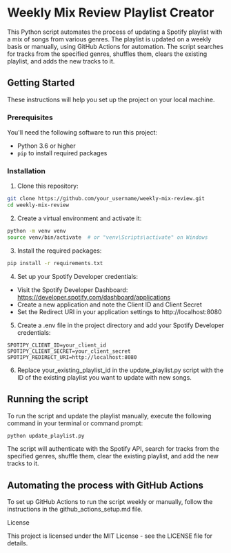 # Weekly Mix Review Playlist Creator

This Python script automates the process of updating a Spotify playlist with a mix of songs from various genres. The playlist is updated on a weekly basis or manually, using GitHub Actions for automation. The script searches for tracks from the specified genres, shuffles them, clears the existing playlist, and adds the new tracks to it.

## Getting Started

These instructions will help you set up the project on your local machine.

### Prerequisites

You'll need the following software to run this project:

- Python 3.6 or higher
- `pip` to install required packages

### Installation

1. Clone this repository:

```bash
git clone https://github.com/your_username/weekly-mix-review.git
cd weekly-mix-review
```

2. Create a virtual environment and activate it:

```bash
python -m venv venv
source venv/bin/activate  # or "venv\Scripts\activate" on Windows
```

3. Install the required packages:

```bash
pip install -r requirements.txt
```

4. Set up your Spotify Developer credentials:

- Visit the Spotify Developer Dashboard: https://developer.spotify.com/dashboard/applications
- Create a new application and note the Client ID and Client Secret
- Set the Redirect URI in your application settings to http://localhost:8080


5. Create a .env file in the project directory and add your Spotify Developer credentials:

```
SPOTIPY_CLIENT_ID=your_client_id
SPOTIPY_CLIENT_SECRET=your_client_secret
SPOTIPY_REDIRECT_URI=http://localhost:8080
```

6. Replace your_existing_playlist_id in the update_playlist.py script with the ID of the existing playlist you want to update with new songs.

## Running the script

To run the script and update the playlist manually, execute the following command in your terminal or command prompt:

```bash
python update_playlist.py
```

The script will authenticate with the Spotify API, search for tracks from the specified genres, shuffle them, clear the existing playlist, and add the new tracks to it.

## Automating the process with GitHub Actions

To set up GitHub Actions to run the script weekly or manually, follow the instructions in the github_actions_setup.md file.

License

This project is licensed under the MIT License - see the LICENSE file for details.